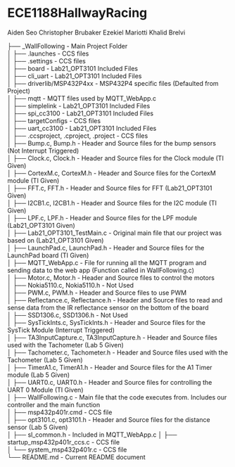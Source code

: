 # ECE1188HallwayRacing
Aiden Seo
Christopher Brubaker
Ezekiel Mariotti
Khalid Brelvi

├── _WallFollowing                           - Main Project Folder  
│   ├── .launches                            - CCS files  
│   ├── .settings                            - CCS files  
│   ├── board                                - Lab21_OPT3101 Included Files  
│   ├── cli_uart                             - Lab21_OPT3101 Included Files  
│   ├── driverlib/MSP432P4xx                 - MSP432P4 specific files (Defaulted from Project)  
│   ├── mqtt                                 - MQTT files used by MQTT_WebApp.c  
│   ├── simplelink                           - Lab21_OPT3101 Included Files  
│   ├── spi_cc3100                           - Lab21_OPT3101 Included Files  
│   ├── targetConfigs                        - CCS files  
│   ├── uart_cc3100                          - Lab21_OPT3101 Included Files  
│   ├── .ccsproject, .cproject, .project     - CCS files  
│   ├── Bump.c, Bump.h                       - Header and Source files for the bump sensors (Not Interrupt Triggered)  
│   ├── Clock.c, Clock.h                     - Header and Source files for the Clock module (TI Given)  
│   ├── CortexM.c, CortexM.h                 - Header and Source files for the CortexM module (TI Given)  
│   ├── FFT.c, FFT.h                         - Header and Source files for FFT (Lab21_OPT3101 Given)  
│   ├── I2CB1.c, I2CB1.h                     - Header and Source files for the I2C module (TI Given)  
│   ├── LPF.c, LPF.h                         - Header and Source files for the LPF module (Lab21_OPT3101 Given)  
│   ├── Lab21_OPT3101_TestMain.c             - Original main file that our project was based on (Lab21_OPT3101 Given)  
│   ├── LaunchPad.c, LaunchPad.h             - Header and Source files for the LaunchPad board (TI Given)  
│   ├── MQTT_WebApp.c                        - File for running all the MQTT program and sending data to the web app (Function called in WallFollowing.c)  
│   ├── Motor.c, Motor.h                     - Header and Source files to control the motors  
│   ├── Nokia5110.c, Nokia5110.h             - Not Used  
│   ├── PWM.c, PWM.h                         - Header and Source files to use PWM  
│   ├── Reflectance.c, Reflectance.h         - Header and Source files to read and sense data from the IR reflectance sensor on the bottom of the board  
│   ├── SSD1306.c, SSD1306.h                 - Not Used  
│   ├── SysTickInts.c, SysTickInts.h         - Header and Source files for the SysTick Module (Interrupt Triggered)  
│   ├── TA3InputCapture.c, TA3InputCapture.h - Header and Source files used with the Tachometer (Lab 5 Given)  
│   ├── Tachometer.c, Tachometer.h           - Header and Source files used with the Tachometer (Lab 5 Given)  
│   ├── TimerA1.c, TimerA1.h                 - Header and Source files for the A1 Timer module (Lab 5 Given)  
│   ├── UART0.c, UART0.h                     - Header and Source files for controlling the UART 0 Module (TI Given)  
│   ├── WallFollowing.c                      - Main file that the code executes from. Includes our controller and the main function  
│   ├── msp432p401r.cmd                      - CCS file  
│   ├── opt3101.c, opt3101.h                 - Header and Source files for the distance sensor (Lab 5 Given)  
│   ├── sl_common.h                          - Included in MQTT_WebApp.c 
│   ├── startup_msp432p401r_ccs.c            - CCS file  
│   └── system_msp432p401r.c                 - CCS file  
└── README.md                                - Current README document  
